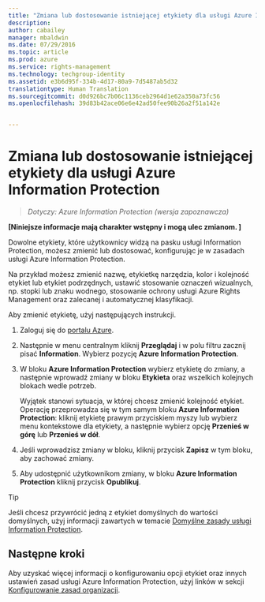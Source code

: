 ```yaml
---
title: "Zmiana lub dostosowanie istniejącej etykiety dla usługi Azure Information Protection | Azure Rights Management"
description: 
author: cabailey
manager: mbaldwin
ms.date: 07/29/2016
ms.topic: article
ms.prod: azure
ms.service: rights-management
ms.technology: techgroup-identity
ms.assetid: e3b6d95f-334b-4d17-80a9-7d5487ab5d32
translationtype: Human Translation
ms.sourcegitcommit: d0d926bc7b06c1136ceb2964d1e62a350a73fc56
ms.openlocfilehash: 39d83b42ace06e6e42ad50fee90b26a2f51a142e


---
```


# Zmiana lub dostosowanie istniejącej etykiety dla usługi Azure Information Protection

>*Dotyczy: Azure Information Protection (wersja zapoznawcza)*

**[Niniejsze informacje mają charakter wstępny i mogą ulec zmianom. ]**

Dowolne etykiety, które użytkownicy widzą na pasku usługi Information Protection, możesz zmienić lub dostosować, konfigurując je w zasadach usługi Azure Information Protection.

Na przykład możesz zmienić nazwę, etykietkę narzędzia, kolor i kolejność etykiet lub etykiet podrzędnych, ustawić stosowanie oznaczeń wizualnych, np. stopki lub znaku wodnego, stosowanie ochrony usługi Azure Rights Management oraz zalecanej i automatycznej klasyfikacji.

Aby zmienić etykietę, użyj następujących instrukcji.


1. Zaloguj się do [portalu Azure](https://portal.azure.com).
 
2. Następnie w menu centralnym kliknij **Przeglądaj** i w polu filtru zacznij pisać **Information**. Wybierz pozycję **Azure Information Protection**.

3. W bloku **Azure Information Protection** wybierz etykietę do zmiany, a następnie wprowadź zmiany w bloku **Etykieta** oraz wszelkich kolejnych blokach wedle potrzeb.

    Wyjątek stanowi sytuacja, w której chcesz zmienić kolejność etykiet. Operację przeprowadza się w tym samym bloku **Azure Information Protection**: kliknij etykietę prawym przyciskiem myszy lub wybierz menu kontekstowe dla etykiety, a następnie wybierz opcję **Przenieś w górę** lub **Przenieś w dół**.

4. Jeśli wprowadzisz zmiany w bloku, kliknij przycisk **Zapisz** w tym bloku, aby zachować zmiany.

5. Aby udostępnić użytkownikom zmiany, w bloku **Azure Information Protection** kliknij przycisk **Opublikuj**.

> [!TIP]
>Jeśli chcesz przywrócić jedną z etykiet domyślnych do wartości domyślnych, użyj informacji zawartych w temacie [Domyślne zasady usługi Information Protection](configure-policy-default.md).

## Następne kroki

Aby uzyskać więcej informacji o konfigurowaniu opcji etykiet oraz innych ustawień zasad usługi Azure Information Protection, użyj linków w sekcji [Konfigurowanie zasad organizacji](configure-policy.md#configuring-your-organization-s-policy).






<!--HONumber=Jul16_HO5-->


